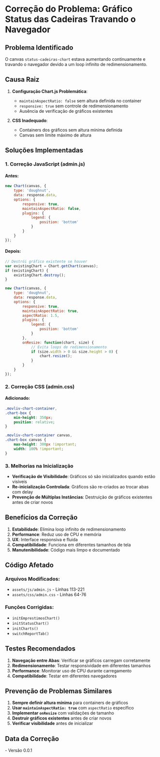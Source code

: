 # Correção do Problema: Gráfico Status das Cadeiras Travando o Navegador

## Problema Identificado

O canvas `status-cadeiras-chart` estava aumentando continuamente e travando o navegador devido a um loop infinito de redimensionamento.

## Causa Raiz

1. **Configuração Chart.js Problemática**: 
   - `maintainAspectRatio: false` sem altura definida no container
   - `responsive: true` sem controle de redimensionamento
   - Ausência de verificação de gráficos existentes

2. **CSS Inadequado**:
   - Containers dos gráficos sem altura mínima definida
   - Canvas sem limite máximo de altura

## Soluções Implementadas

### 1. Correção JavaScript (admin.js)

#### Antes:
```javascript
new Chart(canvas, {
    type: 'doughnut',
    data: response.data,
    options: {
        responsive: true,
        maintainAspectRatio: false,
        plugins: {
            legend: {
                position: 'bottom'
            }
        }
    }
});
```

#### Depois:
```javascript
// Destrói gráfico existente se houver
var existingChart = Chart.getChart(canvas);
if (existingChart) {
    existingChart.destroy();
}

new Chart(canvas, {
    type: 'doughnut',
    data: response.data,
    options: {
        responsive: true,
        maintainAspectRatio: true,
        aspectRatio: 1.5,
        plugins: {
            legend: {
                position: 'bottom'
            }
        },
        onResize: function(chart, size) {
            // Evita loops de redimensionamento
            if (size.width > 0 && size.height > 0) {
                chart.resize();
            }
        }
    }
});
```

### 2. Correção CSS (admin.css)

#### Adicionado:
```css
.movliv-chart-container,
.chart-box {
    min-height: 350px;
    position: relative;
}

.movliv-chart-container canvas,
.chart-box canvas {
    max-height: 300px !important;
    width: 100% !important;
}
```

### 3. Melhorias na Inicialização

- **Verificação de Visibilidade**: Gráficos só são inicializados quando estão visíveis
- **Re-inicialização Controlada**: Gráficos são re-criados ao trocar abas com delay
- **Prevenção de Múltiplas Instâncias**: Destruição de gráficos existentes antes de criar novos

## Benefícios da Correção

1. **Estabilidade**: Elimina loop infinito de redimensionamento
2. **Performance**: Reduz uso de CPU e memória
3. **UX**: Interface responsiva e fluida
4. **Compatibilidade**: Funciona em diferentes tamanhos de tela
5. **Manutenibilidade**: Código mais limpo e documentado

## Código Afetado

### Arquivos Modificados:
- `assets/js/admin.js` - Linhas 113-221
- `assets/css/admin.css` - Linhas 64-76

### Funções Corrigidas:
- `initEmprestimosChart()`
- `initStatusChart()`
- `initCharts()`
- `switchReportTab()`

## Testes Recomendados

1. **Navegação entre Abas**: Verificar se gráficos carregam corretamente
2. **Redimensionamento**: Testar responsividade em diferentes tamanhos
3. **Performance**: Monitorar uso de CPU durante carregamento
4. **Compatibilidade**: Testar em diferentes navegadores

## Prevenção de Problemas Similares

1. **Sempre definir altura mínima** para containers de gráficos
2. **Usar `maintainAspectRatio: true`** com `aspectRatio` específico
3. **Implementar `onResize`** com validações de tamanho
4. **Destruir gráficos existentes** antes de criar novos
5. **Verificar visibilidade** antes de inicializar

## Data da Correção
<?php echo date('d/m/Y H:i'); ?> - Versão 0.0.1 